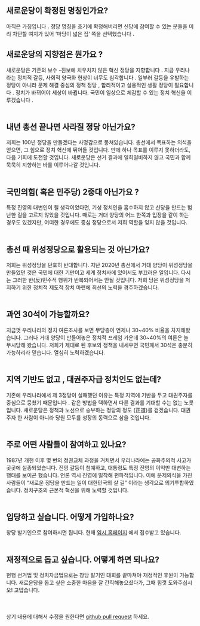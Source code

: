 ## 새로운당이 확정된 명칭인가요?
아직은 가칭입니다 . 정당 명칭을 초기에 확정해버리면 신당에 참여할 수 있는 분들을 미리 차단할 여지가 있어 ‘마당이 넓은 집’ 쪽을 선택했습니다 .
  
  
## 새로운당의 지향점은 뭔가요 ?
새로운당은 기존의 보수 -진보에 치우치지 않은 혁신 정당을 지향합니다 . 지금 우리나라는 정치적 갈등, 사회적 양극화 현상이 너무도 심각합니다 . 일부러 갈등을 유발하는 정당이 아니라 문제 해결 중심의 정책 정당 , 합리적이고 실용적인 생활 정당이 필요합니다 . 정치가 바뀌어야 세상이 바뀝니다. 국민이 일상으로 체감할 수 있는 정치 혁신을 이루겠습니다 .
<br/><br/>
## 내년 총선 끝나면 사라질 정당 아닌가요?
저희는 100년 정당을 만들겠다는 사명감으로 뭉쳐있습니다. 총선에서 목표하는 의석을 얻으면, 그 힘으로 정치 혁신에 뛰어들 것입니다. 만에 하나 목표를 이루지 못하더라도, 다음 기회에 도전할 것입니다. 새로운당은 선거 결과에 일희일비하지 않고 국민과 함께 묵묵히 지향하는 바를 이루어나갈 것입니다.
<br/><br/>
## 국민의힘( 혹은 민주당) 2중대 아닌가요 ?
특정 진영의 대변인이 될 생각이었다면, 기성 정치인을 흡수하지 않고 신당을 만드는 험난한 길을 고르지 않았을 것입니다. 때로는 거대 양당의 어느 한쪽과 입장을 같이 하는 경우도 있겠지만, 어떠한 경우에도 중심 정당으로서 저희 역할을 잊지 않을 것입니다.
<br/><br/>
## 총선 때 위성정당으로 활용되는 것 아닌가요?
저희는 위성정당을 단호히 반대합니다. 지난 2020년 총선에서 거대 양당이 위성정당을 만들었던 것은 국민에 대한 기만이고 세계 정치사에 있어서도 부끄러운 일입니다. 다시는 그러한 반(反)민주적 행위가 반복되어서는 안될 것입니다. 저희 당은 위성정당을 저지하기 위한 정치적 제도적 장치 마련에 최선의 노력을 경주하겠습니다.
<br/><br/>
## 과연 30석이 가능할까요?
지금껏 우리나라의 정치 여론조사를 보면 무당층이 언제나 30\~40% 비율을 차지해왔습니다. 그러나 거대 양당이 만들어놓은 정치적 프레임 가운데 30\~40%의 여론은 늘 무시당해 왔습니다. 저희가 제대로 된 후보와 정책을 내세우면 국민께서 30석은 충분히 가능하리라 믿습니다. 열심히 노력하겠습니다.
<br/><br/>
## 지역 기반도 없고 , 대권주자급 정치인도 없는데?
기존에 우리나라에서 제 3정당이 실패했던 이유는 특정 지역에 기반을 두고 대권주자를 중심으로 뭉쳤기 때문입니다 . 같은 방법을 택하면서 다른 결과를 기대할 수는 없는 노릇입니다. 새로운당은 정책과 노선으로 승부하는 정당의 정도 (正道)를 걷겠습니다. 대권 주자 한 사람이 아니라 당원 모두를 성장의 동력으로 삼을 것입니다.
<br/><br/>
## 주로 어떤 사람들이 참여하고 있나요?
1987년 개헌 이후 몇 번의 정권교체 과정을 거치면서 우리나라에는 공화주의적 사고가 곳곳에 실종되었습니다. 진영 갈등이 첨예하고, 대통령도 특정 진영의 이익만 대변하는 행태를 보이곤 했습니다. 언론 역시 진영에 밀착해 편파적입니다. 이에 문제의식을 가진 사람들이 “새로운 정당을 만드는 일이 대한민국의 살 길” 이라는 생각으로 의기투합하였습니다. 정치구조의 근본적 혁신을 위해 노력할 것입니다.
<br/><br/>
## 입당하고 싶습니다. 어떻게 가입하나요?
창당 발기인으로 참여하시면 됩니다. 현재 [임시 홈페이지](https://newparty.co.kr) 에서 접수받고 있습니다.
<br/><br/>
## 재정적으로 돕고 싶습니다. 어떻게 하면 되나요?
현행 선거법 및 정치자금법으로는 창당 발기인 대회를 끝마쳐야 재정적인 후원이 가능합니다. 새로운당을 돕고 싶은 소중한 마음을 잘 간직해놓으셨다가, 그때 힘껏 도와주십시오! 고맙습니다.
<br/><br/>
<br/><br/>
상기 내용에 대해서 수정을 원한다면 [github pull request](https://github.com/lcw99/newparty-cms) 하세요.